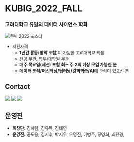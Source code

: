 # KUBIG_2022_FALL
### 고려대학교 유일의 데이터 사이언스 학회


![쿠빅 2022 포스터](https://cf-ea.everytime.kr/attach/558/50796875/everytime-1655885009173.jpg?Expires=1656052394&Key-Pair-Id=APKAICU6XZKH23IGASFA&Signature=cwaDeLnRA4kXH0xPnp8QdTcvz88M8J5-lMD4fd67IFDEwLAUkiLX9I4hTFeJQoa1BJAcRAUWy7kT8hm4-J2u8Esmmqq6Ve0Baui-dZnn5Y0NfMWTS2RLahijg7QQ4RFfThj7pwDAjHiZ1xYvpMCG2DIy9bECvk6nliuYlzIJOQflXGCV4fLmTxq8aikCSVuSEFiqUpqnlfaMxMdEHnFcg1MWFl1swNgYGQqvf2uaiVDKrmcL5tcCqeUvJcDkhHkyUi857t-0MEIfimVN-rZjzOp28vQZyhc8bIjynOFdWwHaHwJmTZK9W-RX85mEJxgEa6tD044Euh4AwGlvfxm2cw__)


* 지원자격
  - **1년간 활동**(**방학 포함**)이 가능한 고려대학교 학생
  - 전공 무관, 학부/대학원 무관
  - **매주 목요일(세션) 포함 최소 주 2회 이상 모임 가능한 분**
  - **데이터 분석/머신러닝/딥러닝/강화학습/AI**에 관심이 있으신 분


## Contact

  <a href="https://www.instagram.com/kubig.official"><img src="https://img.shields.io/badge/Instagram-E4405F?style=for-the-badge&logo=Instagram&logoColor=white&link=https://www.instagram.com/woo0_hooo/"/></a>
<a href="mailto:dayeonki@korea.ac.kr"><img src="https://img.shields.io/badge/Gmail-d14836?style=for-the-badge&logo=Gmail&logoColor=white&link=viliketh1s98@naver.com"/></a>
<a href="https://www.facebook.com/kubigdata"><img src="https://img.shields.io/badge/Facebook-%231877F2.svg?style=for-the-badge&logo=Facebook&logoColor=white"/></a>
<br>

## 운영진

- **회장단:** 김혜림, 김유민, 김태영
- **운영진:** 공도웅, 김지후, 박지우, 우명진, 이병주, 정영희, 최민경, 
